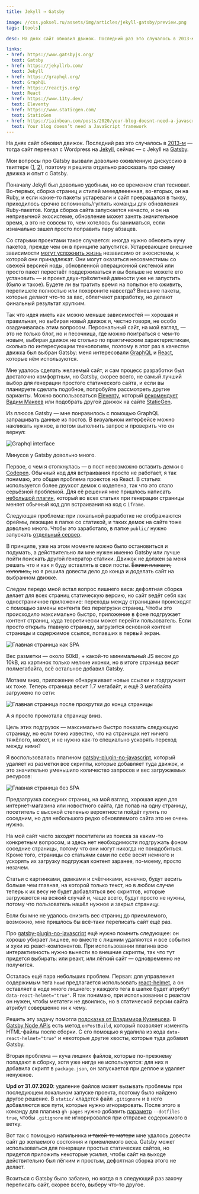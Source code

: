 ```yaml
---
title: Jekyll → Gatsby

image: //css.yoksel.ru/assets/img/articles/jekyll-gatsby/preview.png
tags: [tools]

desc: На днях сайт обновил движок. Последний раз это случалось в 2013-м, и тогда сайт переехал с Wordpress на Jekyll, сейчас — с Jekyll на Gatsby. Мои вопросы про Gatsby вызвали довольно оживленную дискуссию в твиттере, поэтому я решила отдельно рассказать про смену движка и опыт с Gatsby.

links:
- href: https://www.gatsbyjs.org/
  text: Gatsby
- href: https://jekyllrb.com/
  text: Jekyll
- href: https://graphql.org/
  text: GraphQL
- href: https://reactjs.org/
  text: React
- href: https://www.11ty.dev/
  text: Eleventy
- href: https://www.staticgen.com/
  text: StaticGen
- href: https://iainbean.com/posts/2020/your-blog-doesnt-need-a-javascript-framework/
  text: Your blog doesn’t need a JavaScript framework
---
```


На днях сайт обновил движок. Последний раз это случалось в [2013-м](/jekyll-vagrant) — тогда сайт переехал с Wordpress на [Jekyll](https://jekyllrb.com/), сейчас — с Jekyll на [Gatsby](https://www.gatsbyjs.org/).

Мои вопросы про Gatsby вызвали довольно оживленную дискуссию в твиттере ([1](https://twitter.com/yoksel/status/1285960534261739526), [2](https://twitter.com/pepelsbey/status/1286232509915725824)), поэтому я решила отдельно рассказать про смену движка и опыт с Gatsby.<!--more-->

Поначалу Jekyll был довольно удобным, но со временем стал тесноват. Во-первых, сборка страниц и стилей мееедлееенная, во-вторых, он на Ruby, и если какие-то пакеты устаревали и сайт превращался в тыкву, приходилось срочно вспоминать/гуглить команды для обновления Ruby-пакетов. Когда сборка сайта запускается нечасто, и он на непривычной экосистеме, обновление может занять значительное время, а это не совсем то, чем хотелось бы заниматься, если изначально зашел просто поправить пару абзацев.

Со старыми проектами такое случается: иногда нужно обновить кучу пакетов, прежде чем он в принципе запустится. Устаревающие внешние зависимости [могут усложнить жизнь](https://twitter.com/andrey_sitnik/status/1286029327742582784) независимо от экосистемы, к которой они принадлежат. Они могут оказаться несовместимы со свежей версией ноды, обновленной операционной системой или просто пакет перестаёт поддерживаться и вы больше не можете его установить — и проект двух-трёхлетней давности уже не запустить (было и такое). Будете ли вы тратить время на попытки его оживить, перепишете полностью или похороните навсегда? Внешние пакеты, которые делают что-то за вас, облегчают разработку, но делают финальный результат хрупким.

Так что идея иметь как можно меньше зависимостей — хорошая и правильная, но выбирая новый движок я, честно говоря, не особо озадачивалась этим вопросом. Персональный сайт, на мой взгляд, — это не только блог, но и песочница, где можно поиграться с чем-то новым, выбирая движок не столько по практическим характеристикам, сколько по интересующим технологиям, поэтому в этот раз в качестве движка был выбран Gatsby: меня интересовали [GraphQL](https://graphql.org/) и [React](https://reactjs.org/), которые нём используются.

Мне удалось сделать желаемый сайт, и сам процесс разработки был достаточно комфортным, но Gatsby, скорее всего, не самый лучший выбор для генерации простого статического сайта, и если вы планируете сделать подобное, попробуйте рассмотреть другие варианты. Можно воспользоваться [Eleventy](https://www.11ty.dev/), который [рекомендует Вадим Макеев](https://twitter.com/pepelsbey/status/1286272737523249152) или подобрать другой движок на сайте [StaticGen](https://www.staticgen.com/).

Из плюсов Gatsby — мне понравилось с помощью GraphQL запрашивать данные из постов. В визуальном интерфейсе можно накликать нужное, а потом выполнить запрос и проверить что он вернул:

<img
  src="/assets/img/articles/jekyll-gatsby/graphql.png"
  alt="Graphql interface"
  loading="lazy"
/>

Минусов у Gatsby довольно много.

Первое, с чем я столкнулась — в пост невозможно вставить демки с <a href="https://codepen.io/">Codepen</a>. Обычный код для встраивания просто не работает, я так понимаю, это общая проблема проектов на React. В статьях используется более двухсот демок с кодепена, так что это стало серьёзной проблемой. Для её решения мне пришлось написать <a href="https://github.com/yoksel/yoksel.github.io/blob/new-engine/plugins/gatsby-codepen-markup-converter/index.js">небольшой плагин</a>, который во всех статьях при генерации страницы меняет обычный код для встраивания на код с `iframe`.

Следующая проблема: при локальной разработке не отображаются фреймы, лежащие в папке со статикой, и таких демок на сайте тоже довольно много. Чтобы это заработало, в папке `public/` нужно запускать [отдельный сервер](https://github.com/gatsbyjs/gatsby/issues/17761#issuecomment-533816520).

В принципе, уже на этом моменте можно было остановиться и подумать, а действительно ли мне нужен именно Gatsby или лучше пойти поискать другой генератор статики. Движок не должен за меня решать что и как я буду вставлять в свои посты. <s>Ёжики плакали, кололись,</s> но я решила довести дело до конца и доделать сайт на выбранном движке.

Следом передо мной встал вопрос лишнего веса: дефолтная сборка делает для всех страниц статическую версию, но сайт ведёт себя как одностраничное приложение: переходы между страницами происходят с помощью замены контента без перегрузки страниц. Чтобы это происходило максимально быстро, приложение в фоне подгружает контент страниц, куда теоретически может перейти пользователь. Если просто открыть главную страницу, загрузится основной контент страницы и содержимое ссылок, попавших в первый экран.

<img
  src="/assets/img/articles/jekyll-gatsby/main-page-spa.png"
  alt="Главная страница как SPA"
  loading="lazy"
/>

Вес разметки — около 60kB, + какой-то минимальный JS весом до 10kB, из картинок только мелкие иконки, но в итоге страница весит полмегабайта, всё остальное добавил Gatsby.

Мотаем вниз, приложение обнаруживает новые ссылки и подгружает их тоже. Теперь страница весит 1.7 мегабайт, и ещё 3 мегабайта загружено по сети:

<img
  src="/assets/img/articles/jekyll-gatsby/main-page-spa-after-scroll.png"
  alt="Главная страница после прокрутки до конца страницы"
  loading="lazy"
/>

А я просто промотала страницу вниз.

Цель этих подгрузок — максимально быстро показать следующую страницу, но если точно известно, что на страницах нет ничего тяжёлого, может, и не нужно как-то специально ускорять переход между ними?

Я воспользовалась плагином [gatsby-plugin-no-javascript](https://www.gatsbyjs.org/packages/gatsby-plugin-no-javascript/), который удаляет из разметки все скрипты, которые добавляет туда движок, и это значительно уменьшило количество запросов и вес загружаемых ресурсов:

<img
  src="/assets/img/articles/jekyll-gatsby/main-page-no-spa.png"
  alt="Главная страница без SPA"
  loading="lazy"
/>

Предзагрузка соседних страниц, на мой взгляд, хорошая идея для интернет-магазина или новостного сайта, где попав на одну страницу, посетитель с высокой степенью вероятности пойдёт гулять по соседним, но для небольшого редко обновляемого сайта это не очень нужно.

На мой сайт часто заходят посетители из поиска за каким-то конкретным вопросом, и здесь нет необходимости подгружать фоном соседние страницы, потому что они могут никогда не понадобиться. Кроме того, страницы со статьями сами по себе весят немного и ускорять их загрузку подгружая контент заранее, по-моему, просто незачем.

Статьи с картинками, демками и счётчиками, конечно, будут весить больше чем главная, на которой только текст, но в любом случае теперь к их весу не будет добавляться вес скриптов, которые загружаются на всякий случай и, чаще всего, будут просто не нужны, потому что пользователь нашёл нужное и закрыл страницу.

Если бы мне не удалось снизить вес страниц до приемлемого, возможно, мне пришлось бы всё-таки переписать сайт ещё раз.

Про [gatsby-plugin-no-javascript](https://www.gatsbyjs.org/packages/gatsby-plugin-no-javascript/) ещё нужно помнить следующее: он хорошо убирает лишнее, но вместе с лишним удаляются и все события и хуки из реакт-компонентов. При использовании плагина всю интерактивность нужно вынести во внешние скрипты, так что тут придется выбирать: или реакт, или лёгкий сайт — одновременно не получится.

Осталась ещё пара небольших проблем. Первая: для управления содержимым тега `head` предлагается использовать <a href="https://www.gatsbyjs.org/tutorial/seo-and-social-sharing-cards-tutorial/">react-helmet</a>, а он оставляет в коде много лишнего: у каждого тега в шапке будет атрибут `data-react-helmet="true"`. Я так понимаю, при использовании с реактом он нужен, чтобы метатеги не двоились, но в статической версии сайта атрибут совершенно ни к чему.

Решить эту задачу помогла <a href="https://twitter.com/mista_k/status/1286182532258697218">подсказка от Владимира Кузнецова</a>. В [Gatsby Node APIs](https://www.gatsbyjs.org/docs/node-apis/) есть метод `onPostBuild`, который позволяет изменять HTML-файлы после сборки. С его помощью я удалила из кода `data-react-helmet="true"` и некоторые другие хвосты, которые туда добавил Gatsby.

Вторая проблема — куча лишних файлов, которые по-прежнему попадают в сборку, хотя уже нигде не используются: для них я добавила скрипт в `package.json`, он запускается при деплое и удаляет ненужное.

**Upd от 31.07.2020**: удаление файлов может вызывать проблемы при последующем локальном запуске проекта, поэтому было найдено другое решение. В `static/` кладется файл `.gitignore` и в него добавляются все пути, которые нужно игнорировать. После этого в команду для плагина `gh-pages` нужно добавить [параметр](https://www.npmjs.com/package/gh-pages#optionsdotfiles) `--dotfiles true`, чтобы `.gitignore` не игнорировался при отправке содержимого в ветку.

Вот так с помощью напильника <s>и такой-то матери</s> мне удалось довести сайт до желаемого состояния и приемлемого веса. Gatsby может использоваться для генерации простых статических сайтов, но придется приложить некоторые усилия, чтобы сайт на выходе действительно был лёгким и простым, дефолтная сборка этого не делает.

Возиться с Gatsby было забавно, но когда я в следующий раз захочу переписать сайт, скорее всего, выберу что-то другое.
